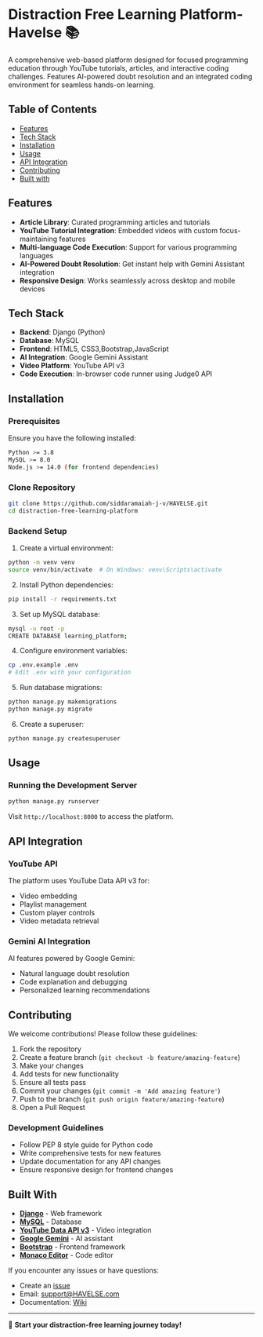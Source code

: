 # Distraction Free Learning Platform-Havelse 📚 

A comprehensive web-based platform designed for focused programming education through YouTube tutorials, articles, and interactive coding challenges. Features AI-powered doubt resolution and an integrated coding environment for seamless hands-on learning.

## Table of Contents

- [Features](#features)
- [Tech Stack](#tech-stack)
- [Installation](#installation)
- [Usage](#usage)
- [API Integration](#api-integration)
- [Contributing](#contributing)
- [Built with](#built-with)

## Features

- **Article Library**: Curated programming articles and tutorials
- **YouTube Tutorial Integration**: Embedded videos with custom focus-maintaining features
- **Multi-language Code Execution**: Support for various programming languages
- **AI-Powered Doubt Resolution**: Get instant help with Gemini Assistant integration
- **Responsive Design**: Works seamlessly across desktop and mobile devices

## Tech Stack

- **Backend**: Django (Python)
- **Database**: MySQL
- **Frontend**: HTML5, CSS3,Bootstrap,JavaScript
- **AI Integration**: Google Gemini Assistant
- **Video Platform**: YouTube API v3
- **Code Execution**: In-browser code runner using Judge0 API

## Installation

### Prerequisites

Ensure you have the following installed:

```bash
Python >= 3.8
MySQL >= 8.0
Node.js >= 14.0 (for frontend dependencies)
```

### Clone Repository

```bash
git clone https://github.com/siddaramaiah-j-v/HAVELSE.git
cd distraction-free-learning-platform
```

### Backend Setup

1. Create a virtual environment:
```bash
python -m venv venv
source venv/bin/activate  # On Windows: venv\Scripts\activate
```

2. Install Python dependencies:
```bash
pip install -r requirements.txt
```

3. Set up MySQL database:
```bash
mysql -u root -p
CREATE DATABASE learning_platform;
```

4. Configure environment variables:
```bash
cp .env.example .env
# Edit .env with your configuration
```

5. Run database migrations:
```bash
python manage.py makemigrations
python manage.py migrate
```

6. Create a superuser:
```bash
python manage.py createsuperuser
```


## Usage

### Running the Development Server

```bash
python manage.py runserver
```

Visit `http://localhost:8000` to access the platform.

## API Integration

### YouTube API

The platform uses YouTube Data API v3 for:
- Video embedding
- Playlist management
- Custom player controls
- Video metadata retrieval

### Gemini AI Integration

AI features powered by Google Gemini:
- Natural language doubt resolution
- Code explanation and debugging
- Personalized learning recommendations


## Contributing

We welcome contributions! Please follow these guidelines:

1. Fork the repository
2. Create a feature branch (`git checkout -b feature/amazing-feature`)
3. Make your changes
4. Add tests for new functionality
5. Ensure all tests pass
6. Commit your changes (`git commit -m 'Add amazing feature'`)
7. Push to the branch (`git push origin feature/amazing-feature`)
8. Open a Pull Request

### Development Guidelines

- Follow PEP 8 style guide for Python code
- Write comprehensive tests for new features
- Update documentation for any API changes
- Ensure responsive design for frontend changes

## Built With

- **[Django](https://djangoproject.com/)** - Web framework
- **[MySQL](https://mysql.com/)** - Database
- **[YouTube Data API v3](https://developers.google.com/youtube/v3)** - Video integration
- **[Google Gemini](https://ai.google.dev/)** - AI assistant
- **[Bootstrap](https://getbootstrap.com/)** - Frontend framework
- **[Monaco Editor](https://microsoft.github.io/monaco-editor/)** - Code editor


If you encounter any issues or have questions:

- Create an [issue](https://github.com/siddaramaiah-j-v/HAVELSE/issues)
- Email: support@HAVELSE.com
- Documentation: [Wiki](https://github.com/siddaramaiah-j-v/HAVELSE/wiki)

---

🚀 **Start your distraction-free learning journey today!**
